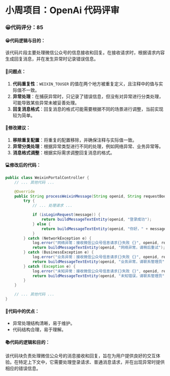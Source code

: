 # 小周项目：OpenAi 代码评审
### 😀代码评分：85
#### 😀代码逻辑与目的：
该代码片段主要处理微信公众号的信息接收和回复。在接收请求时，根据请求内容生成回复消息，并在发生异常时记录错误信息。

#### 🤔问题点：
1. **代码重复性**：`WEIXIN_TOUSER` 的值在两个地方被重复定义，且注释中的值与实际值不一致。
2. **异常处理**：在捕获异常时，只记录了错误信息，但没有对异常进行分类处理，可能导致某些异常未被妥善处理。
3. **回复消息格式**：回复消息的格式可能需要根据不同的场景进行调整，当前实现较为简单。

#### 🎯修改建议：
1. **移除重复配置**：将重复的配置移除，并确保注释与实际值一致。
2. **异常分类处理**：根据异常类型进行不同的处理，例如网络异常、业务异常等。
3. **消息格式调整**：根据实际需求调整回复消息的格式。

#### 💻修改后的代码：
```java
public class WeixinPortalController {
    // ... 其他代码 ...

    @Override
    public String processWeixinMessage(String openid, String requestBody) {
        try {
            // ... 处理请求 ...

            if (isLoginRequest(message)) {
                return buildMessageTextEntity(openid, "登录成功");
            } else {
                return buildMessageTextEntity(openid, "你好，" + message.getContent());
            }
        } catch (NetworkException e) {
            log.error("网络异常：接收微信公众号信息请求{}失败 {}", openid, requestBody, e);
            return buildMessageTextEntity(openid, "网络异常，请稍后重试");
        } catch (BusinessException e) {
            log.error("业务异常：接收微信公众号信息请求{}失败 {}", openid, requestBody, e);
            return buildMessageTextEntity(openid, "业务异常，请联系管理员");
        } catch (Exception e) {
            log.error("未知异常：接收微信公众号信息请求{}失败 {}", openid, requestBody, e);
            return buildMessageTextEntity(openid, "未知错误，请联系管理员");
        }
    }

    // ... 其他代码 ...
}
```

#### 🌟代码中的优点：
- 异常处理结构清晰，易于维护。
- 代码结构合理，易于理解。

#### 📚代码的逻辑和目的：
该代码块负责处理微信公众号的消息接收和回复，旨在为用户提供良好的交互体验。在特定上下文中，它需要处理登录请求、普通消息请求，并在出现异常时提供相应的错误信息。